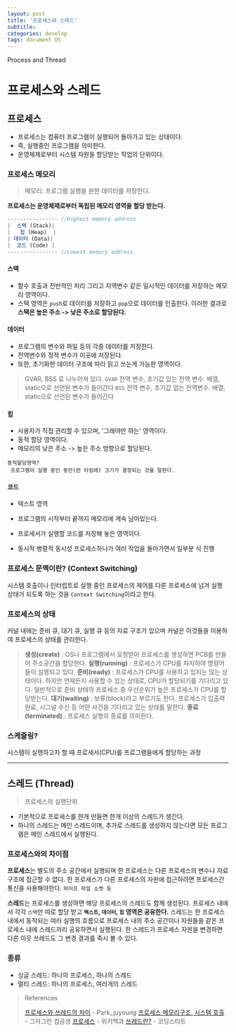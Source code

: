 ```yaml
---
layout: post
title: '프로세스와 스레드'
subtitle:
categories: develop
tags: document OS
---
```


Process and Thread

# 프로세스와 스레드

## 프로세스

- 프로세스는 컴퓨터 프로그램이 실행되어 돌아가고 있는 상태이다.
- 즉, 실행중인 프로그램을 의미한다.
- 운영체제로부터 시스템 자원을 할당받는 작업의 단위이다.

### 프로세스 메모리

> 메모리: 프로그램 실행을 윈한 데이터를 저장한다.

<b>프로세스는 운영체제로부터 독립된 메모리 영역을 할당 받는다.</b>

```js
---------------- //Highest memory address
|  스택 (Stack)|
|   힙 (Heap)  |
| 데이터 (Data)|
|  코드 (Code) |
---------------- //Lowest memory address
```

#### 스택

- 함수 호출과 전반적인 처리 그리고 지역변수 같은 일시적인 데이터를 저장하는 메모리 영역이다.
- 스택 영역은 `push`로 데이터를 저장하고 `pop`으로 데이터를 인출한다. 이러한 결과로 <b>스택은 높은 주소 -> 낮은 주소로 할당된다.</b>

#### 데이터

- 프로그램의 변수와 파일 등의 각종 데이터를 저장한다.
- 전역변수와 정적 변수가 이곳에 저장된다.
- 또한, 초기화한 데이터 구조에 따라 읽고 쓰는게 가능한 영역이다.

> GVAR, BSS 로 나누어져 있다.
> `GVAR` 전역 변수, 초기값 있는 전역 변수. 배열, static으로 선언된 변수가 들어간다
> `BSS` 전역 변수, 초기값 없는 전역변수. 배열, static으로 선언된 변수가 들어간다

#### 힙

- 사용자가 직접 관리할 수 있으며, '그래야만 하는' 영역이다.
- 동적 할당 영역이다.
- 메모리의 낮은 주소 -> 높은 주소 방향으로 할당된다.

```
동적할당영역?
 프로그램이 실행 중인 동안(런 타임에) 크기가 결정되는 것을 말한다.
```

#### 코드

- 텍스트 영역
- 프로그램의 시작부터 끝까지 메모리에 계속 남아있는다.
- 프로세서가 실행할 코드를 저장해 놓은 영역이다.

- 동시적 병렬적
  동시성 프로세스하나가 여러 작업을 돌아가면서 일부분 식 진행

### 프로세스 문맥이란? (Context Switching)

시스템 호출이나 인터럽트로 실행 중인 프로세스의 제어를 다른 프로세스에 넘겨 실행 상태가 되도록 하는 것을 `Context Switching`이라고 한다.

### 프로세스의 상태

커널 내에는 준비 큐, 대기 큐, 실행 큐 등의 자료 구조가 있으며 커널은 이것들을 이용하여 프로세스의 상태를 관리한다.

> <b>생성(create)</b> : OS나 프로그램에서 요청받아 프로세스를 생성하면 PCB를 만들어 주소공간을 할당한다.
> <b>실행(running)</b> : 프로세스가 CPU를 차지하여 명령어들이 실행되고 있다.
> <b>준비(ready)</b> : 프로세스가 CPU를 사용하고 있지는 않는 상태이다. 하지만 언제든지 사용할 수 있는 상태로, CPU가 할당되기를 기다리고 있다. 일반적으로 준비 상태의 프로세스 중 우선순위가 높은 프로세스가 CPU를 할당받는다.
> <b>대기(waiting)</b> : 보류(block)라고 부르기도 한다. 프로세스가 입출력 완료, 시그널 수신 등 어떤 사건을 기다리고 있는 상태를 말한다.
> <b>종료(terminated)</b> : 프로세스 실행의 종료를 의미한다.

### 스케줄링?

시스템이 실행하고자 할 때 프로세서(CPU)를 프로그램들에게 할당하는 과정

---

## 스레드 (Thread)

> 프로세스의 실행단위

- 기본적으로 프로세스를 한개 만들면 한개 이상의 스레드가 생긴다.
- 하나의 스레드는 메인 스레드이며, 추가로 스레드를 생성하지 않는다면 모든 프로그램은 메인 스레드에서 실행된다.

### 프로세스와의 차이점

**프로세스**는 별도의 주소 공간에서 실행되며 한 프로세스는 다른 프로세스의 변수나 자료 구조에 접근할 수 없다. 한 프로세스가 다른 프로세스의 자원에 접근하려면 프로세스간 통신을 사용해야한다. `파이프 파일 소켓 등`

**스레드**는 프로세스를 생성하면 해당 프로세스의 스레드도 함께 생성된다. 프로세스 내에서 각각 `스택`만 따로 할당 받고 <b>`텍스트`, `데이터`, `힙` 영역은 공유한다.</b> 스레드는 한 프로세스 내에서 동작되는 여러 실행의 흐름으로 프로세스 내의 주소 공간이나 자원들을 같은 프로세스 내에 스레드끼리 공유하면서 실행된다. 한 스레드가 프로세스 자원을 변경하면 다른 이웃 쓰레드도 그 변경 결과를 즉시 볼 수 있다.

### 종류

- 싱글 스레드: 하나의 프로세스, 하나의 스레드
- 멀티 스레드: 하나의 프로세스, 여러개의 스레드

> References
>
> [프로세스와 쓰레드의 차이](https://juyoung-1008.tistory.com/47) - Park_juyoung
> [프로세스 메모리구조, 시스템 호출](https://bnzn2426.tistory.com/59) - 그저그런 컴공생
> [프로세스](https://ko.wikipedia.org/wiki/%ED%94%84%EB%A1%9C%EC%84%B8%EC%8A%A4) - 위키백과
> [쓰레드란?](https://coding-start.tistory.com/199?category=809051) - 코딩스타트
